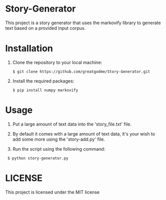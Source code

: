# Story-Generator
This project is a story generator that uses the markovify library to generate text based on a provided input corpus.

# Installation
   
  1. Clone the repository to your local machine:
     
     ```
     $ git clone https://github.com/greatgodme/Story-Generator.git
     ```
  2. Install the required packages:
   
     ```
     $ pip install numpy markovify
     ```

# Usage
   
  1. Put a large amount of text data into the 'story_file.txt' file.

  2. By default it comes with a large amount of text data, it's your wish to add some more using the 'story-add.py' file.

  3. Run the script using the following command:
  
  ```
   $ python story-generator.py
  ```

# LICENSE
   
   This project is licensed under the MIT license 
